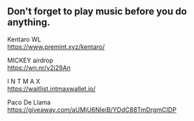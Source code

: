 ## Don't forget to play music before you do anything.

Kentaro WL  
https://www.premint.xyz/kentaro/

MICKEY airdrop  
https://wn.nr/v2j29An

I N T M A X  
https://waitlist.intmaxwallet.io/

Paco De Llama  
https://giveaway.com/aUMjU6NIeiB/YDdC88TmDrgmCIDP
